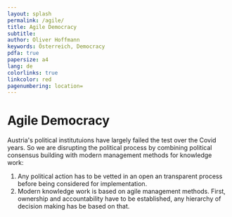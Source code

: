 ```yaml
---
layout: splash
permalink: /agile/
title: Agile Democracy
subtitle: 
author: Oliver Hoffmann
keywords: Österreich, Democracy
pdfa: true
papersize: a4
lang: de
colorlinks: true
linkcolor: red
pagenumbering: location=
---
```

# Agile Democracy

Austria's political institutuions have largely failed the test over the Covid years.
So we are disrupting the political process by combining political consensus building with modern management methods for knowledge work:

1. Any political action has to be vetted in an open an transparent process before being considered for implementation.
2. Modern knowledge work is based on agile management methods. First, ownership and accountability have to be established, any hierarchy of decision making has be based on that. 
